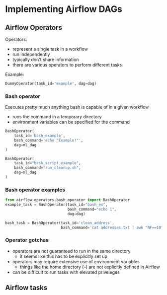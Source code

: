 # Implementing Airflow DAGs

## Airflow Operators
Operators:
- represent a single task in a workflow
- run independently
- typically don't share information
- there are various operators to perform different tasks

Example:
```python
DummyOperator(task_id='example', dag=dag)
```

### Bash operator
Executes pretty much anything bash is capable of in a given workflow
- runs the command in a temporary directory
- environment variables can be specified for the command
```python
BashOperator(
    task_id='bash_example',
    bash_command='echo "Example!"',
    dag=ml_dag
)
```
```python
BashOperator(
    task_id="bash_script_example",
    bash_command="run_cleanup.sh",
    dag=ml_dag
)
```

### Bash operator examples
```python
from airflow.operators.bash_operator import BashOperator
example_task = BashOperator(task_id="bash_ex",
                            bash_command="echo 1",
                            dag=dag)
```
```python
bash_task = BashOperator(task_id='clean_address', 
                         bash_command='cat addresses.txt | awk "NF==10" > cleaned.txt')
```

### Operator gotchas
- operators are not guaranteed to run in the same directory
    - it seems like this has to be explicitly set up 
- operators may require extensive use of environment variables
    - things like the home directory (`~`) are not explicitly defined in Airflow
- can be difficult to run tasks with elevated priveleges

## Airflow tasks